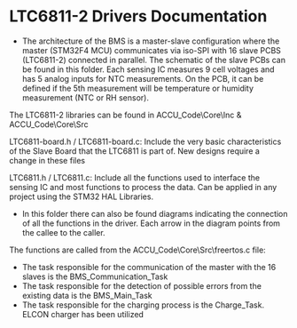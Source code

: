 # LTC6811-2 Drivers Documentation
* The architecture of the BMS is a master-slave configuration where the master (STM32F4 MCU) communicates via iso-SPI with 16 slave PCBS (LTC6811-2) connected in parallel. The schematic of the slave PCBs can be found in this folder. Each sensing IC measures 9 cell voltages and has 5 analog inputs for NTC measurements. On the PCB, it can be defined if the 5th measurement will be temperature or humidity measurement (NTC or RH sensor).

The LTC6811-2 libraries can be found in ACCU_Code\Core\Inc & ACCU_Code\Core\Src

LTC6811-board.h / LTC6811-board.c:
    Include the very basic characteristics of the Slave Board that the LTC6811 is part of. New designs require a change in these files

LTC6811.h / LTC6811.c:
    Include all the functions used to interface the sensing IC and most functions to process the data. Can be applied in any project using the STM32 HAL Libraries. 

* In this folder there can also be found diagrams indicating the connection of all the functions in the driver. Each arrow in the diagram points from the callee to the caller.

The functions are called from the ACCU_Code\Core\Src\freertos.c file: 
- The task responsible for the communication of the master with the 16 slaves is the BMS_Communication_Task
- The task responsible for the detection of possible errors from the existing data is the BMS_Main_Task
- The task responsible for the charging process is the Charge_Task. ELCON charger has been utilized